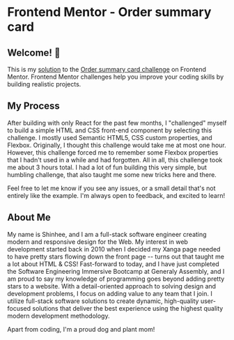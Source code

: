 # Frontend Mentor - Order summary card

## Welcome! 👋

This is my [solution](https://shinheep.github.io/Order-Summary-Component/) to the [Order summary card challenge](https://www.frontendmentor.io/challenges/order-summary-component-QlPmajDUj) on Frontend Mentor. Frontend Mentor challenges help you improve your coding skills by building realistic projects.

## My Process

After building with only React for the past few months, I "challenged" myself to build a simple HTML and CSS front-end component by selecting this challenge. I mostly used Semantic HTML5, CSS custom properties, and Flexbox. Originally, I thought this challenge would take me at most one hour. However, this challenge forced me to remember some Flexbox properties that I hadn't used in a while and had forgotten. All in all, this challenge took me about 3 hours total. I had a lot of fun building this very simple, but humbling challenge, that also taught me some new tricks here and there.

Feel free to let me know if you see any issues, or a small detail that's not entirely like the example. I'm always open to feedback, and excited to learn!

## About Me

My name is Shinhee, and I am a full-stack software engineer creating modern and responsive design for the Web. My interest in web development started back in 2010 when I decided my Xanga page needed to have pretty stars flowing down the front page -- turns out that taught me a lot about HTML & CSS!
Fast-forward to today, and I have just completed the Software Engineering Immersive Bootcamp at Generaly Assembly, and I am proud to say my knowledge of programming goes beyond adding pretty stars to a website. With a detail-oriented approach to solving design and development problems, I focus on adding value to any team that I join. I utilize full-stack software solutions to create dynamic, high-quality user-focused solutions that deliver the best experience using the highest quality modern development methodology.

Apart from coding, I'm a proud dog and plant mom!

